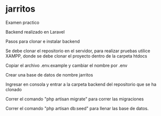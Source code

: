 # jarritos
Examen practico

Backend realizado en Laravel

Pasos para clonar e instalar backend

Se debe clonar el repositorio en el servidor, para realizar pruebas utilice XAMPP, donde se debe clonar el proyecto dentro de la carpeta htdocs

Copiar el archivo .env.example y cambiar el nombre por .env

Crear una base de datos de nombre jarritos 

Ingresar en consola y entrar a la carpeta backend del repositorio que se ha clonado

Correr el comando "php artisan migrate" para correr las migraciones

Correr el comando "php artisan db:seed" para llenar las base de datos.

